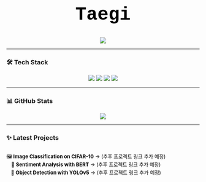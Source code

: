 <h1 align="center" style="color:black; font-family:Courier, monospace; font-size:48px;">Taegi</h1>


<p align="center">
  <img src="https://readme-typing-svg.demolab.com/?lines=Currently+enrolled+student+at+AI+Transformation+AX+Academy;Working+on+ML+projects;Looking+forward+to+Web3+development&center=true&width=800&color=000000&font=Courier&size=20">
</p>


---


### 🛠️ Tech Stack

<p align="center">
  <img src="https://img.shields.io/badge/Python-000000?style=for-the-badge&logo=python&logoColor=white" />
  <img src="https://img.shields.io/badge/TensorFlow-000000?style=for-the-badge&logo=tensorflow&logoColor=white" />
  <img src="https://img.shields.io/badge/PyTorch-000000?style=for-the-badge&logo=pytorch&logoColor=white" />
  <img src="https://img.shields.io/badge/GitHub-000000?style=for-the-badge&logo=github&logoColor=white" />
</p>

---

### 📊 GitHub Stats

<p align="center">
  <img src="https://github-readme-stats.vercel.app/api?username=taegi-dev&show_icons=true&theme=tokyonight&bg_color=00000000&title_color=000000&text_color=000000&icon_color=000000" />
</p>

---

### ✨ Latest Projects

<p align="center">
  <div align="center" style="display: inline-block; text-align: center; font-size: 13px; line-height: 1.6; color:black;">

  🖼️ <b>Image Classification on CIFAR-10</b> → (추후 프로젝트 링크 추가 예정) <br>
  📝 <b>Sentiment Analysis with BERT</b> → (추후 프로젝트 링크 추가 예정) <br>
  🧠 <b>Object Detection with YOLOv5</b> → (추후 프로젝트 링크 추가 예정)

  </div>
</p>
